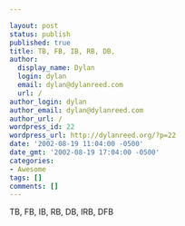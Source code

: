 ```yaml
---

layout: post
status: publish
published: true
title: TB, FB, IB, RB, DB,
author:
  display_name: Dylan
  login: dylan
  email: dylan@dylanreed.com
  url: /
author_login: dylan
author_email: dylan@dylanreed.com
author_url: /
wordpress_id: 22
wordpress_url: http://dylanreed.org/?p=22
date: '2002-08-19 11:04:00 -0500'
date_gmt: '2002-08-19 17:04:00 -0500'
categories:
- Awesome
tags: []
comments: []
---
```


TB, FB, IB, RB, DB, IRB, DFB
